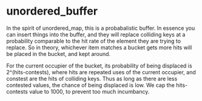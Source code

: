 unordered_buffer
================

In the spirit of unordered_map, this is a probabalistic buffer. In essence you 
can insert things into the buffer, and they will replace colliding keys at a
probability comparable to the hit rate of the element they are trying to replace.
So in theory, whichever item matches a bucket gets more hits will be placed in
the bucket, and kept around.

For the current occupier of the bucket, its probability of being displaced 
is 2^(hits-contests), where hits are repeated uses of the current occupier,
and constest are the hits of colliding keys. Thus as long as there are 
less contested values, the chance of being displaced is low. We cap the 
hits-contests value to 1000, to prevent too much incumbancy. 
